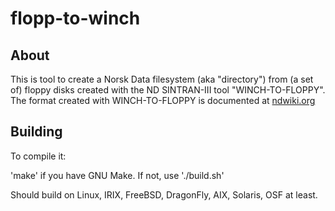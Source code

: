 # flopp-to-winch

## About

This is tool to create a Norsk Data filesystem (aka "directory") from
(a set of)
floppy disks created with the ND SINTRAN-III tool "WINCH-TO-FLOPPY".
The format created with WINCH-TO-FLOPPY is documented at
[ndwiki.org](http://www.ndwiki.org/wiki/WINCH-TO-FLOPP#Description_of_backup_format)

## Building

To compile it:

'make' if you have GNU Make. If not, use './build.sh'

Should build on Linux, IRIX, FreeBSD, DragonFly, AIX, Solaris, OSF at least.

